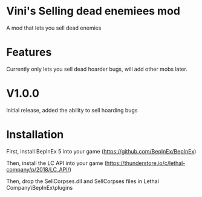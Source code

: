 # Vini's Selling dead enemiees mod
A mod that lets you sell  dead enemies

# Features
Currently only lets you sell dead hoarder bugs, will add other mobs later.

# V1.0.0
Initial release, added the ability to sell hoarding bugs

# Installation
First, install BepInEx 5 into your game
(https://github.com/BepInEx/BepInEx)

Then, install the LC API into your game
(https://thunderstore.io/c/lethal-company/p/2018/LC_API/)

Then, drop the SellCorpses.dll and SellCorpses files in Lethal Company\BepInEx\plugins

